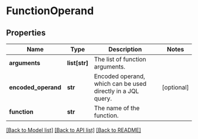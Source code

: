 # FunctionOperand

## Properties
Name | Type | Description | Notes
------------ | ------------- | ------------- | -------------
**arguments** | **list[str]** | The list of function arguments. | 
**encoded_operand** | **str** | Encoded operand, which can be used directly in a JQL query. | [optional] 
**function** | **str** | The name of the function. | 

[[Back to Model list]](../README.md#documentation-for-models) [[Back to API list]](../README.md#documentation-for-api-endpoints) [[Back to README]](../README.md)

